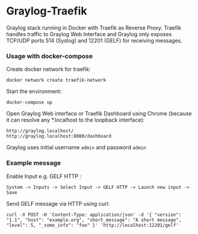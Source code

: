 # Graylog-Traefik
Graylog stack running in Docker with Traefik as Reverse Proxy. Traefik handles traffic to Graylog Web Interface and Graylog only exposes TCP/UDP ports 514 (Syslog) and 12201 (GELF) for receiving messages.

### Usage with docker-compose
Create docker network for traefik:
```
docker network create traefik-network
```
Start the environment:
```
docker-compose up
```
Open Graylog Web interface or Traefik Dashboard using Chrome (because it can resolve any *.localhost to the loopback interface): 
```
http://graylog.localhost/
http://graylog.localhost:8080/dashboard
```
Graylog uses initial username `admin` and password `admin`

### Example message
Enable Input e.g. GELF HTTP :
```
System -> Inputs -> Select Input -> GELF HTTP -> Launch new input -> Save
```
Send GELF message via HTTP using curl:
```
curl -X POST -H 'Content-Type: application/json' -d '{ "version": "1.1", "host": "example.org", "short_message": "A short message", "level": 5, "_some_info": "foo" }' 'http://localhost:12201/gelf'
```